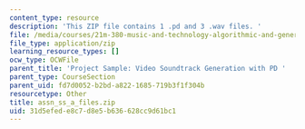 ```yaml
---
content_type: resource
description: 'This ZIP file contains 1 .pd and 3 .wav files. '
file: /media/courses/21m-380-music-and-technology-algorithmic-and-generative-music-spring-2010/31d5efede8c7d8e5b636628cc9d61bc1_assn_ss_a_files.zip
file_type: application/zip
learning_resource_types: []
ocw_type: OCWFile
parent_title: 'Project Sample: Video Soundtrack Generation with PD '
parent_type: CourseSection
parent_uid: fd7d0052-b2bd-a822-1685-719b3f1f304b
resourcetype: Other
title: assn_ss_a_files.zip
uid: 31d5efed-e8c7-d8e5-b636-628cc9d61bc1
---
```


